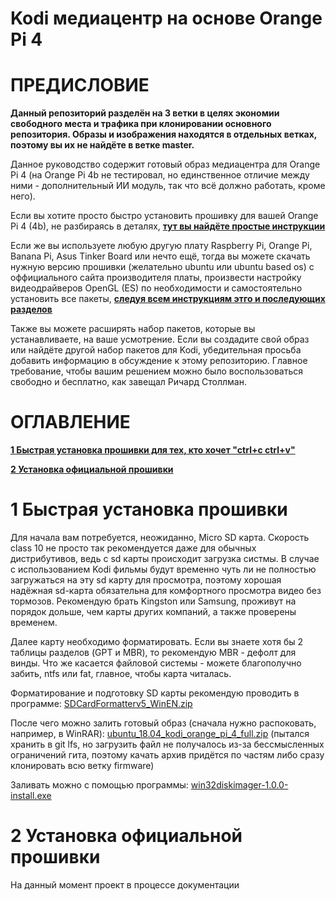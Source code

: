 # Kodi медиацентр на основе Orange Pi 4

# **ПРЕДИСЛОВИЕ**

**Данный репозиторий разделён на 3 ветки в целях экономии свободного места и трафика при клонировании основного репозитория. Образы и изображения находятся в отдельных ветках, поэтому вы их не найдёте в ветке master.**

Данное руководство содержит готовый образ медиацентра для Orange Pi 4 (на Orange Pi 4b не тестировал, но единственное отличие между ними - дополнительный ИИ модуль, так что всё должно работать, кроме него).

Если вы хотите просто быстро установить прошивку для вашей Orange Pi 4 (4b), не разбираясь в деталях,
[**тут вы найдёте простые инструкции**](#1-быстрая-установка-прошивки)

Если же вы используете любую другую плату Raspberry Pi, Orange Pi, Banana Pi, Asus Tinker Board или нечто ещё, тогда вы можете скачать нужную версию прошивки (желательно ubuntu или ubuntu based os) с оффициального сайта производителя платы, произвести настройку видеодрайверов OpenGL (ES) по необходимости и самостоятельно установить все пакеты, [**следуя всем инструкциям этго и последующих разделов**](#2-установка-официальной-прошивки)

Также вы можете расширять набор пакетов, которые вы устанавливаете, на ваше усмотрение. Если вы создадите свой образ или найдёте другой набор пакетов для Kodi, убедительная просьба добавить информацию в обсуждение к этому репозиторию. Главное требование, чтобы вашим решением можно было воспользоваться свободно и бесплатно, как завещал Ричард Столлман.

# **ОГЛАВЛЕНИЕ**

[**1 Быстрая установка прошивки для тех, кто хочет "ctrl+c ctrl+v"**](#1-быстрая-установка-прошивки)

[**2 Установка официальной прошивки**](#2-установка-официальной-прошивки)





# 1 Быстрая установка прошивки

Для начала вам потребуется, неожиданно, Micro SD карта. Скорость class 10 не просто так рекомендуется даже для обычных дистрибутивов, ведь с sd карты происходит загрузка систмы. В случае с использованием Kodi фильмы будут временно чуть ли не полностью загружаться на эту sd карту для просмотра, поэтому хорошая надёжная sd-карта обязательна для комфортного просмотра видео без тормозов. Рекомендую брать Kingston или Samsung, проживут на порядок дольше, чем карты других компаний, а также проверены временем. 

Далее карту необходимо форматировать. Если вы знаете хотя бы 2 таблицы разделов (GPT и MBR), то рекомендую MBR - дефолт для винды. Что же касается файловой системы - можете благополучно забить, ntfs или fat, главное, чтобы карта читалась. 

Форматирование и подготовку SD карты рекомендую проводить в программе: [SDCardFormatterv5_WinEN.zip](https://github.com/ITMO-lab/Orange-Pi-4-Kodi/raw/firmware/tools/SDCardFormatterv5_WinEN.zip)

После чего можно залить готовый образ (сначала нужно распоковать, например, в WinRAR): [ubuntu_18.04_kodi_orange_pi_4_full.zip](https://github.com/ITMO-lab/Orange-Pi-4-Kodi/raw/firmware/images/ubuntu_18.04_kodi_orange_pi_4_full.tar.xz) (пытался хранить в git lfs, но загрузить файл не получалось из-за бессмысленных ограничений гита, поэтому качать архив придётся по частям либо сразу клонировать всю ветку firmware)

Заливать можно с помощью программы: [win32diskimager-1.0.0-install.exe](https://github.com/ITMO-lab/Orange-Pi-4-Kodi/raw/firmware/tools/win32diskimager-1.0.0-install.exe) 





# 2 Установка официальной прошивки











На данный момент проект в процессе документации